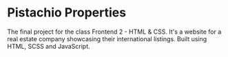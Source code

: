 # Pistachio Properties

The final project for the class Frontend 2 - HTML & CSS. It's a website for a real estate company showcasing their international listings. Built using HTML, SCSS and JavaScript.
